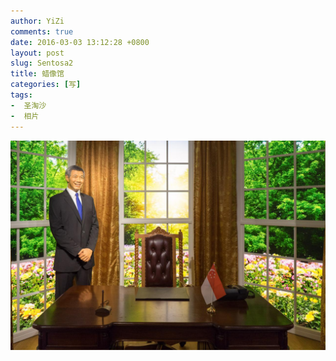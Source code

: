 ```yaml
---
author: YiZi
comments: true
date: 2016-03-03 13:12:28 +0800
layout: post
slug: Sentosa2
title: 蜡像馆
categories: [写]
tags:
-  圣淘沙
-  相片
---
```

![](/public/images/gallery/sentosa/2.jpg)
